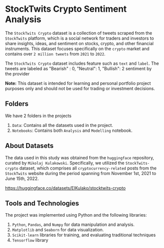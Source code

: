 # StockTwits Crypto Sentiment Analysis

The `StockTwits Crypto` dataset is a collection of tweets scraped from the `StockTwits` platform, which is a social network for traders and investors to share insights, ideas, and sentiment on stocks, crypto, and other financial instruments. This dataset focuses specifically on the `crypto` market and contains over `2 million tweets` from `2021` to `2022`.

The `StockTwits Crypto` dataset includes feature such as `text` and `label`. The tweets are labeled as "Bearish" : 0, "Neutral": 1, "Bullish": 2 sentiment by the provider

**Note:** This dataset is intended for learning and personal portfolio project purposes only and should not be used for trading or investment decisions.

## Folders
We have 2 folders in the projects

1. `Data`: Contains all the datasets used in the project.
2. `Notebooks`: Contains both `Analysis` and `Modelling` notebook.

## About Datasets
The data used in this study was obtained from the `huggingface` repository, curated by `Mikolaj Kulakowski`. Specifically, we utilized the `StockTwits-crypto` dataset, which comprises all `cryptocurrency-related` posts from the `StockTwits` website during the period spanning from November 1st, 2021 to June 15th, 2022.

https://huggingface.co/datasets/ElKulako/stocktwits-crypto

## Tools and Technologies
The project was implemented using Python and the following libraries:

1. `Python`, `Pandas`, and `Numpy` for data manipulation and analysis.
2. `Matplotlib` and `Seaborn` for data visualization.
3. `Scikit-learn` libraries for training, and evaluating traditional techniques
4. `Tensorflow` library
